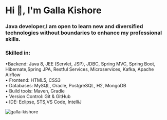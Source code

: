 <h1 >Hi 👋, I'm Galla Kishore</h1>
<h3> Java developer,I am open to learn new and diversified technologies 
without boundaries to enhance my professional skills. </h3>

<h3>Skilled in:</h3>
   <p>	•Backend: Java 8, JEE (Servlet, JSP), JDBC, Spring MVC, Spring Boot, Hibernate,Spring JPA, Restful Services, Microservices, Kafka, Apache Airflow<br>
        • Frontend: HTML5, CSS3<br>
        • Databases: MySQL, Oracle, PostgreSQL, H2, MongoDB<br>
        • Build tools: Maven, Gradle<br>
        • Version Control: Git & GitHub<br>
        • IDE: Eclipse, STS,VS Code, IntelliJ
   </p>


<p><img align="left" src="https://github-readme-stats.vercel.app/api/top-langs?username=gallakishore&show_icons=true&locale=en&layout=compact" alt="galla-kishore" /></p>

<!-- <p>&nbsp;<img align="center" src="https://github-readme-stats.vercel.app/api?username=gallakishore&show_icons=true&locale=en" alt="gallakishore" /></p> -->

<!-- <p><img align="center" src="https://github-readme-streak-stats.herokuapp.com/?user=gallakishore&" alt="gallakishore" /></p>-->

